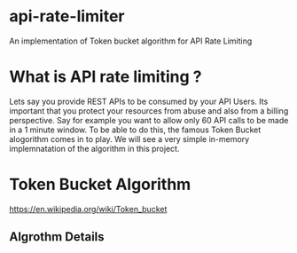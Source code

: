 # api-rate-limiter
An implementation of Token bucket algorithm for API Rate Limiting

# What is API rate limiting ?
Lets say you provide REST APIs to be consumed by your API Users. Its important that you protect your resources from 
abuse and also from a billing perspective. Say for example you want to allow only 60 API calls to be made in a 1 minute window.
To be able to do this, the famous Token Bucket alogorithm comes in to play. We will see a very simple in-memory implemnatation
of the algorithm in this project. 

# Token Bucket Algorithm
https://en.wikipedia.org/wiki/Token_bucket

## Algrothm Details
